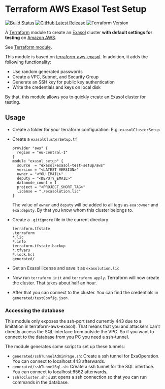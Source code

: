 # Terraform AWS Exasol Test Setup

[![Build Status](https://github.com/exasol/terraform-aws-exasol-test-setup/actions/workflows/check_terraform.yml/badge.svg)](https://github.com/exasol/terraform-aws-exasol-test-setup/actions/workflows/check_terraform.yml)
[![GitHub Latest Release][gh-release-badge]][gh-release-link]
![Terraform Version][terraform-version]

A [Terraform](https://www.terraform.io) module to create an
[Exasol](https://www.exasol.com) cluster **with default settings for testing** on [Amazon AWS](https://aws.amazon.com/).

See [Terraform module](https://registry.terraform.io/modules/exasol/exasol-test-setup/aws/latest).

This module is based on [terraform-aws-exasol](https://github.com/exasol/terraform-aws-exasol/). In addition, it adds the following functionality:

* Use random generated passwords
* Create a VPC, Subnet, and Security Group
* Generate an SSH key for public key authentication
* Write the credentials and keys on local disk

By that, this module allows you to quickly create an Exasol cluster for testing.

## Usage

* Create a folder for your terraform configuration. E.g. `exasolClusterSetup`
* Create a `exasolClusterSetup.tf`
  ```hcl
  provider "aws" {
    region = "eu-central-1"
  }
  module "exasol_setup" {
    source  = "exasol/exasol-test-setup/aws"
    version = "<LATEST VERSION>"
    owner = "<YOU_EMAIL>"
    deputy = "<DEPUTY_EMAIL>"
    datanode_count = 1
    project = "<PROJECT_SHORT_TAG>"
    license = "./exasolution.lic"
  }
  ```

  The value of `owner` and `deputy` will be added to all tags as `exa:owner` and `exa:deputy`. By that you know whom this cluster belongs to.

* Create a `.gitignore` file in the current directory

  ```gitignore
  terraform.tfstate
  .terraform
  *.lic
  *.info
  terraform.tfstate.backup
  *.tfvars
  *.lock.hcl
  generated/
  ```
* Get an Exasol license and save it as `exasolution.lic`
* Now run `terraform init` and `terraform apply`. Terraform will now create the cluster. That takes about half an hour.
* After that you can connect to the cluster. You can find the credentials in `generated/testConfig.json`.

### Accessing the database

This module only exposes the ssh-port (and currently 443 due to a limitation in terraform-aws-exasol). That means that you and attackers can't directly access the SQL interface from outside the VPC. So if you want to connect to the database from you PC you need a ssh-tunnel.

The module generates some script to set up these tunnels:

* `generated/sshTunnelAdminPage.sh`: Create a ssh tunnel for ExaOperation. You can connect to localhost:443 afterwards.
* `generated/sshTunnelSql.sh`: Create a ssh tunnel for the SQL interface. You can connect to localhost:8562 afterwards.
* `sshToCluster.sh`: Just opens a ssh connection so that you can run commands in the database.

<!-- @formatter:off -->
[gh-release-badge]: https://img.shields.io/github/tag/exasol/terraform-aws-exasol-test-setup.svg?label=latest
[gh-release-link]: https://github.com/exasol/terraform-aws-exasol-test-setup/releases/latest
[terraform-version]: https://img.shields.io/badge/tf-%3E%3D0.12.0-blue.svg
